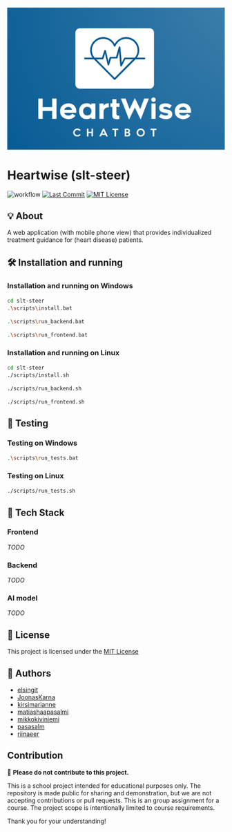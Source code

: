 ![LOGO](https://github.com/mikkokiviniemi/slt-steer/blob/main/frontend/src/assets/logo.png)
# Heartwise (slt-steer) 
![workflow](https://github.com/mikkokiviniemi/slt-steer/actions/workflows/main.yml/badge.svg)
[![Last Commit](https://img.shields.io/github/last-commit/mikkokiviniemi/slt-steer)](https://github.com/mikkokiviniemi/slt-steer)
[![MIT License](https://img.shields.io/badge/License-MIT-yellow.svg)](https://github.com/mikkokiviniemi/slt-steer/blob/main/LICENSE)


## 💡 About
A web application (with mobile phone view) that provides individualized treatment guidance for (heart disease) patients.

## 🛠️ Installation and running 
### Installation and running on Windows
```bash
cd slt-steer
.\scripts\install.bat
```
```bash
.\scripts\run_backend.bat
```
```bash
.\scripts\run_frontend.bat
```
### Installation and running on Linux
```bash
cd slt-steer
./scripts/install.sh
```
```bash
./scripts/run_backend.sh
```
```bash
./scripts/run_frontend.sh
```
## 🧪 Testing
### Testing on Windows
```bash
.\scripts\run_tests.bat
```
### Testing on Linux
```bash
./scripts/run_tests.sh
```
## 🧰 Tech Stack
### Frontend
*TODO*
### Backend
*TODO*
### AI model
*TODO*

## 📜 License
This project is licensed under the [MIT License](https://github.com/mikkokiviniemi/slt-steer/blob/main/LICENSE)

## 👥 Authors
- [elsingit](https://github.com/elsingit)
- [JoonasKarna](https://github.com/JoonasKarna)
- [kirsimarianne](https://github.com/kirsimarianne)
- [matiashaapasalmi](https://github.com/matiashaapasalmi)
- [mikkokiviniemi](https://github.com/mikkokiviniemi)
- [pasasalm](https://github.com/pasasalm)
- [riinaeer](https://github.com/riinaeer)

## Contribution
🚫 **Please do not contribute to this project.**  

This is a school project intended for educational purposes only. The repository is made public for sharing and demonstration, but we are not accepting contributions or pull requests. This is an group assignment for a course. The project scope is intentionally limited to course requirements.

Thank you for your understanding!
